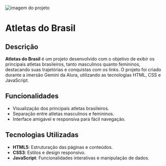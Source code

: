 

![imagem do projeto](https://github.com/user-attachments/assets/fc9e844c-3554-43cc-ac23-ef9d16f077fd)

# Atletas do Brasil

## Descrição
**Atletas do Brasil** é um projeto desenvolvido com o objetivo de exibir os principais atletas brasileiros, tanto masculinos quanto femininos, destacando suas trajetórias e conquistas com os links. O projeto foi criado durante a imersão Gemini da Alura, utilizando as tecnologias HTML, CSS e JavaScript.

## Funcionalidades
- Visualização dos principais atletas brasileiros.
- Separação entre atletas masculinos e femininos.
- Interface amigável e responsiva para fácil navegação.

## Tecnologias Utilizadas
- **HTML5**: Estruturação das páginas e conteúdos.
- **CSS3**: Estilos e design responsivo.
- **JavaScript**: Funcionalidades interativas e manipulação de dados.
